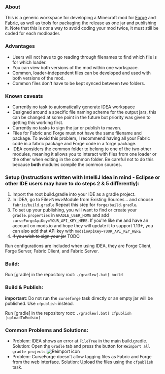 ### About
This is a generic workspace for developing a Minecraft mod for [Forge](https://www.minecraftforge.net/) and [Fabric](https://fabricmc.net/), as well as tools for packaging the release as one jar and publishing it. Note that this is *not* a way to avoid coding your mod twice, it must still be coded for each modloader.

### Advantages
- Users will not have to go reading through filenames to find which file is for which loader.
- You can view both versions of the mod within one workspace.
- Common, loader-independent files can be developed and used with both versions of the mod.
- Common files don't have to be kept synced between two folders.

### Known caveats
- Currently no task to automatically generate IDEA workspace
- Designed around a specific file naming scheme for the output jars, this can be changed at some point in the future but priority was given to getting this working first.
- Currently no tasks to sign the jar or publish to maven.
- Files for Fabric and Forge must not have the same filename and package. To avoid this problem, I recommend having all your Fabric code in a fabric package and Forge code in a forge package.
- IDEA considers the common folder to belong to one of the two other modules, meaning it allows you to interact with files from one loader or the other when editing in the common folder. Be careful not to do this because **both** modules compile the common sources.

### Setup (Instructions written with IntelliJ Idea in mind - Eclipse or other IDE users may have to do steps 2 & 5 differently):
1. Import the root build.gradle into your IDE as a gradle project.
2. In IDEA, go to File>New>Module from Existing Sources… and choose `fabric/build.gradle` Repeat this step for `forge/build.gradle`.
3. To set up your publishing, you will want to find or create your `gradle.properties` in `GRADLE_USER_HOME` and add `curseForgeApiKey=YOUR_API_KEY_HERE`. If you're like me and have 
an account on mods.io and hope they will update it to support 1.13+, you can also add that API key with `modsioApiKey=YOUR_API_KEY_HERE`
4. ~~If you wish to sign your jar~~ TODO

Run configurations are included when using IDEA, they are Forge Client, Forge Server, Fabric Client, and Fabric Server.

### Build:

Run [gradle] in the repository root: `./gradlew[.bat] build`

### Build & Publish:
**important**: Do not run the `curseforge` task directly or an empty jar will be published. Use `cfpublish` instead.

Run [gradle] in the repository root: `./gradlew[.bat] cfpublish [uploadToModsio]`

### Common Problems and Solutions:
- Problem: IDEA shows an error at `FileTree` in the main build.gradle. Solution: Open the `Gradle` tab and press the button for `Reimport all gradle projects` ![Reimport icon](https://i.imgur.com/UneSl68.png)
- Problem: CurseForge doesn't allow tagging files as Fabric and Forge from the web interface. Solution: Upload the files using the `cfpublish` task.
